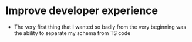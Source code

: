 # Improve developer experience

- The very first thing that I wanted so badly from the very beginning was the ability to separate my schema from TS code
